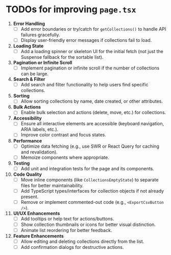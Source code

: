 # TODOs for improving `page.tsx`

1. **Error Handling**
   - [ ] Add error boundaries or try/catch for `getCollections()` to handle API failures gracefully.
   - [ ] Display user-friendly error messages if collections fail to load.

2. **Loading State**
   - [ ] Add a loading spinner or skeleton UI for the initial fetch (not just the Suspense fallback for the sortable list).

3. **Pagination or Infinite Scroll**
   - [ ] Implement pagination or infinite scroll if the number of collections can be large.

4. **Search & Filter**
   - [ ] Add search and filter functionality to help users find specific collections.

5. **Sorting**
   - [ ] Allow sorting collections by name, date created, or other attributes.

6. **Bulk Actions**
   - [ ] Enable bulk selection and actions (delete, move, etc.) for collections.

7. **Accessibility**
   - [ ] Ensure all interactive elements are accessible (keyboard navigation, ARIA labels, etc.).
   - [ ] Improve color contrast and focus states.

8. **Performance**
   - [ ] Optimize data fetching (e.g., use SWR or React Query for caching and revalidation).
   - [ ] Memoize components where appropriate.

9. **Testing**
   - [ ] Add unit and integration tests for the page and its components.

10. **Code Quality**
    - [ ] Move inline components (like `CollectionsEmptyState`) to separate files for better maintainability.
    - [ ] Add TypeScript types/interfaces for collection objects if not already present.
    - [ ] Remove or implement commented-out code (e.g., `<ExportCsvButton />`).

11. **UI/UX Enhancements**
    - [ ] Add tooltips or help text for actions/buttons.
    - [ ] Show collection thumbnails or icons for better visual distinction.
    - [ ] Animate list reordering for better feedback.

12. **Feature Enhancements**
    - [ ] Allow editing and deleting collections directly from the list.
    - [ ] Add confirmation dialogs for destructive actions.

